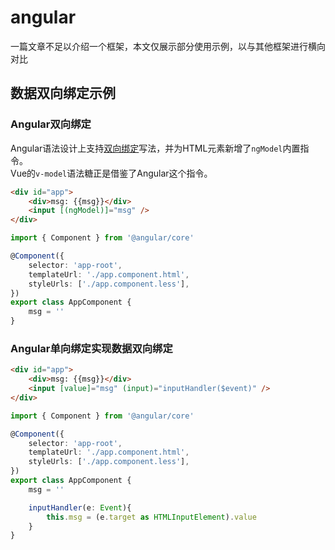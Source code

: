 # angular
一篇文章不足以介绍一个框架，本文仅展示部分使用示例，以与其他框架进行横向对比

## 数据双向绑定示例

### Angular双向绑定
Angular语法设计上支持[双向绑定](https://angular.cn/guide/two-way-binding)写法，并为HTML元素新增了`ngModel`内置指令。  
Vue的`v-model`语法糖正是借鉴了Angular这个指令。

```html
<div id="app">
    <div>msg: {{msg}}</div>
    <input [(ngModel)]="msg" />
</div>
```

```ts
import { Component } from '@angular/core'

@Component({
    selector: 'app-root',
    templateUrl: './app.component.html',
    styleUrls: ['./app.component.less'],
})
export class AppComponent {
    msg = ''
}
```

### Angular单向绑定实现数据双向绑定

```html
<div id="app">
    <div>msg: {{msg}}</div>
    <input [value]="msg" (input)="inputHandler($event)" />
</div>
```

```ts
import { Component } from '@angular/core'

@Component({
    selector: 'app-root',
    templateUrl: './app.component.html',
    styleUrls: ['./app.component.less'],
})
export class AppComponent {
    msg = ''

    inputHandler(e: Event){
        this.msg = (e.target as HTMLInputElement).value
    }
}
```
